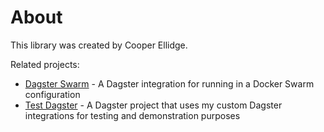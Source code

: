# About

This library was created by Cooper Ellidge.

Related projects:

- [Dagster Swarm](https://github.com/cooperellidge/dagster-swarm) - A Dagster integration for running in a Docker Swarm configuration
- [Test Dagster](https://gitlab.com/cooperellidge/test-dagster) - A Dagster project that uses my custom Dagster integrations for testing and demonstration purposes
